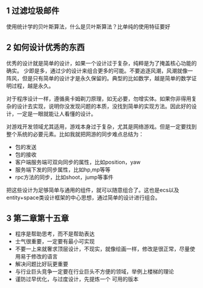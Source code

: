 ## 1 过滤垃圾邮件

使用统计学的贝叶斯算法，什么是贝叶斯算法？比单纯的使用特征要好

## 2 如何设计优秀的东西

优秀的设计就是简单的设计，如果一个设计过于复杂，纯粹是为了掩盖核心功能的确实。
少即是多，通过少的设计来组合更多的可能。不要追逐风潮，风潮就像一阵风，但是只有简单的设计才是永久保留的。典型的比如数学，越是简单的数学证明过程，越是永久。

对于程序设计一样，遵循奥卡姆剃刀原理，如无必要，勿增实体。如果你非得用复杂的设计去实现，说明你没发现问题的本质，没找到简单的实现方法。因此好的设计，一定是一眼就能让人看懂的设计。

对游戏开发领域尤其适用，游戏本身过于复杂，尤其是网络游戏。但是一定要找到整个系统的必要元素。比如我就把网游的同步难点总结为：
* 包的发送
* 包的接收
* 客户端服务端可双向同步的属性，比如position，yaw
* 服务端下发的同步属性，比如hp,mp等等
* rpc方法的同步，比如shoot，jump等事件

把这些设计为足够简单与通用的组件，就可以随意组合了。这也是ecs以及entity+space类设计框架的中心思想，通过简单的设计进行组合。


## 3 第二章第十五章

* 程序是帮助思考，而不是帮助表达
* 士气很重要，一定要有最小可实现
* 不要一上来就奢求顶层设计，不现实，就像绘画一样，修改是很正常，尽量使用易于修改的语言
* 解决问题比好玩更重要
* 与行业巨头竞争一定要在行业巨头不方便的领域，举例上楼梯的理论
* 谨防过早优化，与过度设计，先提炼一个  可用的版本

